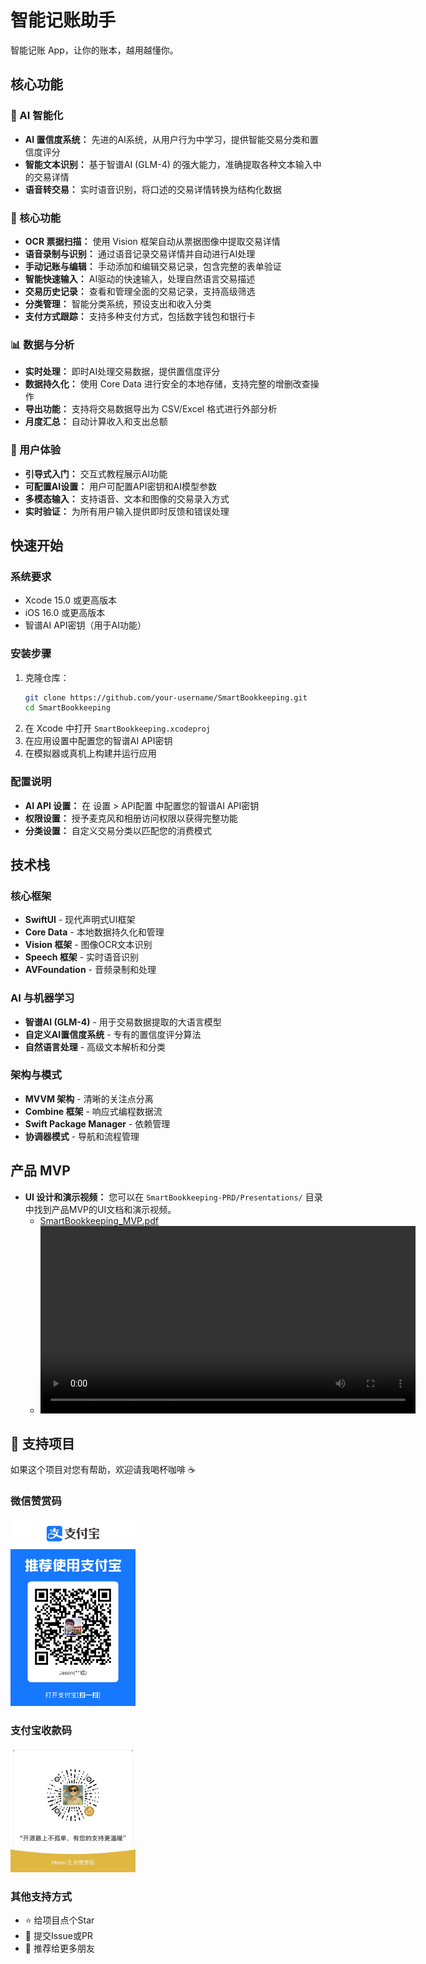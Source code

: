 # 智能记账助手
智能记账 App，让你的账本，越用越懂你。

## 核心功能

### 🎯 AI 智能化
*   **AI 置信度系统：** 先进的AI系统，从用户行为中学习，提供智能交易分类和置信度评分
*   **智能文本识别：** 基于智谱AI (GLM-4) 的强大能力，准确提取各种文本输入中的交易详情
*   **语音转交易：** 实时语音识别，将口述的交易详情转换为结构化数据

### 📱 核心功能
*   **OCR 票据扫描：** 使用 Vision 框架自动从票据图像中提取交易详情
*   **语音录制与识别：** 通过语音记录交易详情并自动进行AI处理
*   **手动记账与编辑：** 手动添加和编辑交易记录，包含完整的表单验证
*   **智能快速输入：** AI驱动的快速输入，处理自然语言交易描述
*   **交易历史记录：** 查看和管理全面的交易记录，支持高级筛选
*   **分类管理：** 智能分类系统，预设支出和收入分类
*   **支付方式跟踪：** 支持多种支付方式，包括数字钱包和银行卡

### 📊 数据与分析
*   **实时处理：** 即时AI处理交易数据，提供置信度评分
*   **数据持久化：** 使用 Core Data 进行安全的本地存储，支持完整的增删改查操作
*   **导出功能：** 支持将交易数据导出为 CSV/Excel 格式进行外部分析
*   **月度汇总：** 自动计算收入和支出总额

### 🔧 用户体验
*   **引导式入门：** 交互式教程展示AI功能
*   **可配置AI设置：** 用户可配置API密钥和AI模型参数
*   **多模态输入：** 支持语音、文本和图像的交易录入方式
*   **实时验证：** 为所有用户输入提供即时反馈和错误处理

## 快速开始

### 系统要求
*   Xcode 15.0 或更高版本
*   iOS 16.0 或更高版本
*   智谱AI API密钥（用于AI功能）

### 安装步骤
1.  克隆仓库：
    ```bash
    git clone https://github.com/your-username/SmartBookkeeping.git
    cd SmartBookkeeping
    ```
2.  在 Xcode 中打开 `SmartBookkeeping.xcodeproj`
3.  在应用设置中配置您的智谱AI API密钥
4.  在模拟器或真机上构建并运行应用

### 配置说明
*   **AI API 设置：** 在 设置 > API配置 中配置您的智谱AI API密钥
*   **权限设置：** 授予麦克风和相册访问权限以获得完整功能
*   **分类设置：** 自定义交易分类以匹配您的消费模式

## 技术栈

### 核心框架
*   **SwiftUI** - 现代声明式UI框架
*   **Core Data** - 本地数据持久化和管理
*   **Vision 框架** - 图像OCR文本识别
*   **Speech 框架** - 实时语音识别
*   **AVFoundation** - 音频录制和处理

### AI 与机器学习
*   **智谱AI (GLM-4)** - 用于交易数据提取的大语言模型
*   **自定义AI置信度系统** - 专有的置信度评分算法
*   **自然语言处理** - 高级文本解析和分类

### 架构与模式
*   **MVVM 架构** - 清晰的关注点分离
*   **Combine 框架** - 响应式编程数据流
*   **Swift Package Manager** - 依赖管理
*   **协调器模式** - 导航和流程管理

## 产品 MVP

- **UI 设计和演示视频：** 您可以在 `SmartBookkeeping-PRD/Presentations/` 目录中找到产品MVP的UI文档和演示视频。
    - [SmartBookkeeping_MVP.pdf](./SmartBookkeeping-PRD/Presentations/SmartBookkeeping_MVP.pdf)
    - <video src="
https://github.com/MisterWJC/SmartBookkeeping/raw/refs/heads/v0.1.0_zhipu/SmartBookkeeping-PRD/Presentations/SmartBookkeeping_MVP_Demo.mp4" controls width="600">
        Your browser does not support the video tag. You can download the video from [this link](./SmartBookkeeping-PRD/Presentations/SmartBookkeeping_MVP_Demo.mp4).
      </video>

## 💖 支持项目

如果这个项目对您有帮助，欢迎请我喝杯咖啡 ☕

### 微信赞赏码
<img src="./SmartBookkeeping-PRD/images/ali_reward.JPG" width="200" alt="微信赞赏码">

### 支付宝收款码  
<img src="./SmartBookkeeping-PRD/images/wechat_reward.JPG" width="200" alt="支付宝收款码">

### 其他支持方式
- ⭐ 给项目点个Star
- 🐛 提交Issue或PR
- 📢 推荐给更多朋友